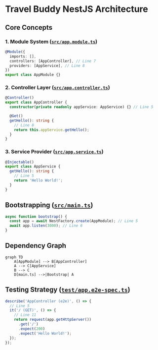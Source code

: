 # Travel Buddy NestJS Architecture

## Core Concepts

### 1. Module System ([`src/app.module.ts`](src/app.module.ts))

```typescript
@Module({
  imports: [],
  controllers: [AppController], // Line 7
  providers: [AppService], // Line 8
})
export class AppModule {}
```

### 2. Controller Layer ([`src/app.controller.ts`](src/app.controller.ts:5))

```typescript
@Controller()
export class AppController {
  constructor(private readonly appService: AppService) {} // Line 5

  @Get()
  getHello(): string {
    // Line 8
    return this.appService.getHello();
  }
}
```

### 3. Service Provider ([`src/app.service.ts`](src/app.service.ts:5))

```typescript
@Injectable()
export class AppService {
  getHello(): string {
    // Line 5
    return 'Hello World!';
  }
}
```

## Bootstrapping ([`src/main.ts`](src/main.ts:5))

```typescript
async function bootstrap() {
  const app = await NestFactory.create(AppModule); // Line 5
  await app.listen(3000); // Line 6
}
```

## Dependency Graph

```mermaid
graph TD
    A[AppModule] --> B[AppController]
    A --> C[AppService]
    B --> C
    D[main.ts] -->|Bootstrap| A
```

## Testing Strategy ([`test/app.e2e-spec.ts`](test/app.e2e-spec.ts))

```typescript
describe('AppController (e2e)', () => {
  // Line 5
  it('/ (GET)', () => {
    // Line 11
    return request(app.getHttpServer())
      .get('/')
      .expect(200)
      .expect('Hello World!');
  });
});
```
